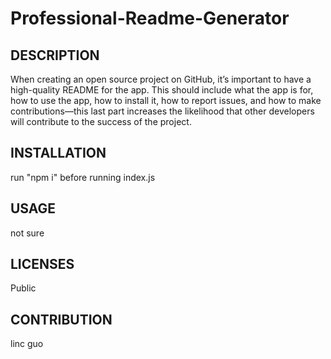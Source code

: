 # Professional-Readme-Generator
  ## DESCRIPTION
  When creating an open source project on GitHub, it’s important to have a high-quality README for the app. This should include what the app is for, how to use the app, how to install it, how to report issues, and how to make contributions&mdash;this last part increases the likelihood that other developers will contribute to the success of the project.
  ## INSTALLATION
  run "npm i" before running index.js
  ## USAGE
  not sure
  ## LICENSES
  Public
  ## CONTRIBUTION
  linc guo

